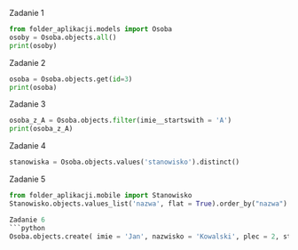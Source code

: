 Zadanie 1
```python
from folder_aplikacji.models import Osoba
osoby = Osoba.objects.all()
print(osoby)
```

Zadanie 2
```python
osoba = Osoba.objects.get(id=3)
print(osoba)
```

Zadanie 3
```python
osoba_z_A = Osoba.objects.filter(imie__startswith = 'A')
print(osoba_z_A)
```

Zadanie 4
```python
stanowiska = Osoba.objects.values('stanowisko').distinct()
```

Zadanie 5
```python
from folder_aplikacji.mobile import Stanowisko
Stanowisko.objects.values_list('nazwa', flat = True).order_by("nazwa")

Zadanie 6
```python
Osoba.objects.create( imie = 'Jan', nazwisko = 'Kowalski', plec = 2, stanowisko = Stanowisko.objects.get(id = 3))
```